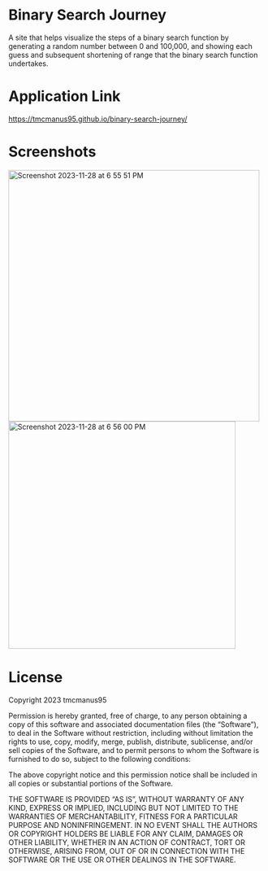 # Binary Search Journey

A site that helps visualize the steps of a binary search function by generating a random number between 0 and 100,000, and showing each guess and subsequent shortening of range that the binary search function undertakes. 

# Application Link 

https://tmcmanus95.github.io/binary-search-journey/

# Screenshots

<img width="494" alt="Screenshot 2023-11-28 at 6 55 51 PM" src="https://github.com/tmcmanus95/binary-search-journey/assets/122508345/0f253654-5d26-4031-928d-fc2fa9c7805b">

<img width="447" alt="Screenshot 2023-11-28 at 6 56 00 PM" src="https://github.com/tmcmanus95/binary-search-journey/assets/122508345/c4144b93-1567-425c-9eff-cb3e1ff634cd">

# License 

Copyright 2023 tmcmanus95

Permission is hereby granted, free of charge, to any person obtaining a copy of this software and associated documentation files (the “Software”), to deal in the Software without restriction, including without limitation the rights to use, copy, modify, merge, publish, distribute, sublicense, and/or sell copies of the Software, and to permit persons to whom the Software is furnished to do so, subject to the following conditions:

The above copyright notice and this permission notice shall be included in all copies or substantial portions of the Software.

THE SOFTWARE IS PROVIDED “AS IS”, WITHOUT WARRANTY OF ANY KIND, EXPRESS OR IMPLIED, INCLUDING BUT NOT LIMITED TO THE WARRANTIES OF MERCHANTABILITY, FITNESS FOR A PARTICULAR PURPOSE AND NONINFRINGEMENT. IN NO EVENT SHALL THE AUTHORS OR COPYRIGHT HOLDERS BE LIABLE FOR ANY CLAIM, DAMAGES OR OTHER LIABILITY, WHETHER IN AN ACTION OF CONTRACT, TORT OR OTHERWISE, ARISING FROM, OUT OF OR IN CONNECTION WITH THE SOFTWARE OR THE USE OR OTHER DEALINGS IN THE SOFTWARE.






